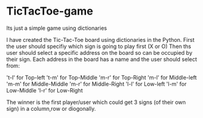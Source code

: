 # TicTacToe-game
Its just a simple game using dictionaries

I have created the Tic-Tac-Toe board using dictionaries in the Python.
First the user should specifiy which sign is going to play first (X or O)
Then ths user should select a specific address on the board so can be occupied by their sign. 
Each address in the board has a name and the user should select from:

't-l' for Top-left
't-m' for Top-Middle
'm-r' for Top-Right
'm-l' for Middle-left
'm-m' for Middle-Middle
'm-r' for Middle-Right
'l-l' for Low-left
'l-m' for Low-Middle
'l-r' for Low-Right

The winner is the first player/user which could get 3 signs (of their own sign) in a column,row or diogonally.
